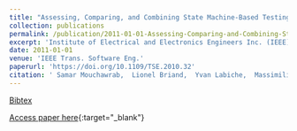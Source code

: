 ```yaml
---
title: "Assessing, Comparing, and Combining State Machine-Based Testing and Structural Testing: A Series of Experiments"
collection: publications
permalink: /publication/2011-01-01-Assessing-Comparing-and-Combining-State-Machine-Based-Testing-and-Structural-Testing-A-Series-of-Experiments
excerpt: 'Institute of Electrical and Electronics Engineers Inc. (IEEE), Los Alamitos, CA, USA, Scopus ID: 2-s2.0-79953189406, Cited by: 41'
date: 2011-01-01
venue: 'IEEE Trans. Software Eng.'
paperurl: 'https://doi.org/10.1109/TSE.2010.32'
citation: ' Samar Mouchawrab,  Lionel Briand,  Yvan Labiche,  Massimiliano Di Penta, &quot;Assessing, Comparing, and Combining State Machine-Based Testing and Structural Testing: A Series of Experiments.&quot; IEEE Trans. Software Eng., 2011.'
---
```

[Bibtex](https://dblp.org/rec/bib/journals/tse/MouchawrabBLP11)

[Access paper here](https://doi.org/10.1109/TSE.2010.32){:target="_blank"}
